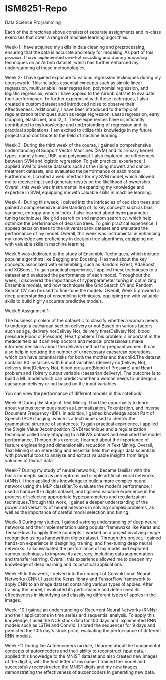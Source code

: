 # ISM6251-Repo
Data Science Programming

Each of the directories above consists of separate assignments and in-class exercises that cover a range of machine learning algorithms.

 Week-1 I have acquired my skills in data cleaning and preprocessing, ensuring that the data is accurate and ready for modeling. As part of this process, I have implemented one-hot encoding and dummy encoding techniques on an Airbnb dataset, which has further enhanced my understanding of these methodologies.
 
 Week 2- I have gained exposure to various regression techniques during my coursework. This includes essential concepts such as simple linear regression, multivariable linear regression, polynomial regression, and logistic regression, which I have applied to the Airbnb dataset to evaluate their performance. To further experiment with these techniques, I also created a custom dataset and introduced noise to observe their effectiveness. Additionally, I have been introduced to the topic of regularization techniques such as Ridge regression, Lasso regression, early stopping, elastic net, and l2_l1. These experiences have significantly contributed to my knowledge and understanding of regression and its practical applications. I am excited to utilize this knowledge in my future projects and contribute to the field of machine learning.
 
 Week 3- During the third week of the course, I gained a comprehensive understanding of Support Vector Machines (SVM) and its primary kernel types, namely linear, RBF, and polynomial. I also explored the differences between SVM and logistic regression. To gain practical experience, I applied SVM to diverse datasets such as the riding mowers and cancer treatment datasets, and evaluated the performance of each model. Furthermore, I created a web interface for my SVM model, which allowed me to receive input and generate results on the likelihood of ownership. Overall, this week was instrumental in expanding my knowledge and expertise in SVM, equipping me with valuable skills in machine learning.

Week 4- During this week, I delved into the intricacies of decision trees and gained a comprehensive understanding of its key concepts such as bias, variance, entropy, and gini index. I also learned about hyperparameter tuning techniques like grid search cv and random search cv, which help optimize the performance of decision trees. To gain practical experience, I applied decision trees to the universal bank dataset and evaluated the performance of my model. Overall, this week was instrumental in enhancing my knowledge and proficiency in decision tree algorithms, equipping me with valuable skills in machine learning.
 
Week 5 was dedicated to the study of Ensemble Techniques, which include popular algorithms like Bagging and Boosting. I learned about the key concepts associated with ensembling, such as Random Forest, AdaBoost, and XGBoost. To gain practical experience, I applied these techniques to a dataset and evaluated the performance of each model. Throughout the week, I discovered the importance of hyperparameter tuning in optimizing Ensemble models, and how techniques like Grid Search CV and Random Search CV can be used to fine-tune the models. Overall, Week 5 provided a deep understanding of ensembling techniques, equipping me with valuable skills to build highly accurate predictive models.

Week 5 Assignment 1:

The business problem of the dataset is to classify whether a woman needs to undergo a caesarean section delivery or not.Based on various factors such as age, delivery no(Delivey No), delivery time(Delivery No), blood pressure(Blood of Pressure), Heart problem.This problem is important in the medical field  as it can help doctors and medical professionals make informed decisions about the delivery method for pregnant women. It can also help in reducing the number of unnecessary caesarean operations, which can have potential risks for both the mother and the child.The dataset contains 80 instances with 6 input variables (delivery no(Delivey No), delivery time(Delivery No), blood pressure(Blood of Pressure) and Heart problem and 1 binary output variable (caesarian delivery). The outcome is to build a ML model which can  predict whether a woman needs to undergo a caesarean  delivery or not based on the input variables.

You can view the performance of different models in this notebook.

Week-6 During the study of Text Mining, I had the opportunity to learn about various techniques such as Lemmatization, Tokenization, and Inverse Document Frequency (IDF). In addition, I gained knowledge about Part of Speech (POS) tagging, which is a technique used to identify the grammatical structure of sentences.
 To gain practical experience, I applied the Single Value Decomposition (SVD) technique and a regularization technique called Early Stopping to a NEWS dataset and evaluated the model performance. Through this exercise, I learned about the importance of feature engineering and dimensionality reduction in Text Mining. Overall, Text Mining is an interesting and essential field that equips data scientists with powerful tools to analyze and extract valuable insights from large volumes of textual data.
 
 Week-7 During my study of neural networks, I became familiar with the basic concepts such as perceptrons and simple artificial neural networks (ANNs). I then applied this knowledge to build a more complex neural network using the MLP classifier.To evaluate the model's performance, I used a handwritten digits dataset, and I gained valuable experience in the process of selecting appropriate hyperparameters and regularization techniques.Through this work, I gained a deeper understanding of the power and versatility of neural networks in solving complex problems, as well as the importance of careful model selection and tuning.
 
 Week-8 During my studies, I gained a strong understanding of deep neural networks and their implementation using popular frameworks like Keras and TensorFlow. To apply these concepts, I worked on a project involving image recognition using a handwritten digits dataset. Through this project, I gained hands-on experience in designing, training, and fine-tuning deep neural networks. I also evaluated the performance of my model and explored various techniques to improve its accuracy, including data augmentation and transfer learning. Overall, this experience allowed me to deepen my knowledge of deep learning and its practical applications.
 
 Week -9 In this week, I delved into the concept of Convolutional Neural Networks (CNN). I used the Keras library and TensorFlow framework to apply CNN to an image dataset containing various types of apples. After training the model, I evaluated its performance and determined its effectiveness in identifying and classifying different types of apples in the images.

Week -10 I gained an understanding of Recurrent Neural Networks (RNNs) and their applications in time series and sequential analysis. To apply this knowledge, I used the NCR stock data for 100 days and implemented RNN models such as LSTM and Conv1d. I stored the sequences for 9 days and predicted the 10th day's stock price, evaluating the performance of different RNN models.

Week -11 During the Autoencoders module, I learned about the fundamental concepts of autoencoders and their ability to reconstruct input data. I applied this knowledge to the MNIST dataset and also created new images of the digit 5, with the first letter of my name. I trained the model and successfully reconstructed the MNIST digits and my new images, demonstrating the effectiveness of autoencoders in generating new data.
 

